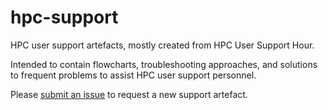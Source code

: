 # hpc-support
HPC user support artefacts, mostly created from HPC User Support Hour.

Intended to contain flowcharts, troubleshooting approaches, and solutions to frequent problems to assist HPC user support personnel.

Please [submit an issue](../../issues/new/choose) to request a new support artefact.

